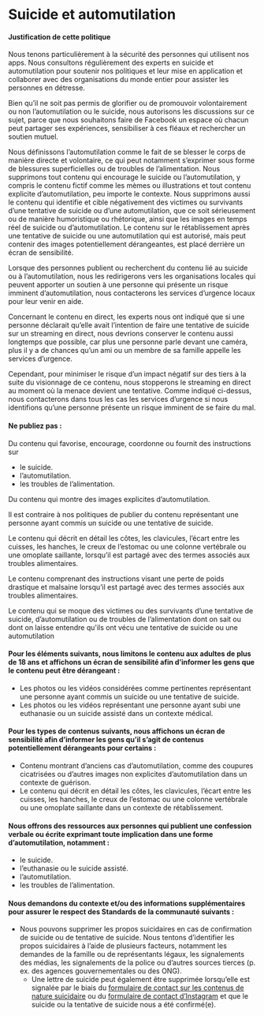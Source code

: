 Suicide et automutilation
=========================

#### Justification de cette politique

Nous tenons particulièrement à la sécurité des personnes qui utilisent nos apps. Nous consultons régulièrement des experts en suicide et automutilation pour soutenir nos politiques et leur mise en application et collaborer avec des organisations du monde entier pour assister les personnes en détresse.

Bien qu’il ne soit pas permis de glorifier ou de promouvoir volontairement ou non l’automutilation ou le suicide, nous autorisons les discussions sur ce sujet, parce que nous souhaitons faire de Facebook un espace où chacun peut partager ses expériences, sensibiliser à ces fléaux et rechercher un soutien mutuel.

Nous définissons l’automutilation comme le fait de se blesser le corps de manière directe et volontaire, ce qui peut notamment s’exprimer sous forme de blessures superficielles ou de troubles de l’alimentation. Nous supprimons tout contenu qui encourage le suicide ou l’automutilation, y compris le contenu fictif comme les mèmes ou illustrations et tout contenu explicite d’automutilation, peu importe le contexte. Nous supprimons aussi le contenu qui identifie et cible négativement des victimes ou survivants d’une tentative de suicide ou d’une automutilation, que ce soit sérieusement ou de manière humoristique ou rhétorique, ainsi que les images en temps réel de suicide ou d’automutilation. Le contenu sur le rétablissement après une tentative de suicide ou une automutilation qui est autorisé, mais peut contenir des images potentiellement dérangeantes, est placé derrière un écran de sensibilité.

Lorsque des personnes publient ou recherchent du contenu lié au suicide ou à l’automutilation, nous les redirigerons vers les organisations locales qui peuvent apporter un soutien à une personne qui présente un risque imminent d’automutilation, nous contacterons les services d’urgence locaux pour leur venir en aide.

Concernant le contenu en direct, les experts nous ont indiqué que si une personne déclarait qu’elle avait l’intention de faire une tentative de suicide sur un streaming en direct, nous devrions conserver le contenu aussi longtemps que possible, car plus une personne parle devant une caméra, plus il y a de chances qu’un ami ou un membre de sa famille appelle les services d’urgence.

Cependant, pour minimiser le risque d’un impact négatif sur des tiers à la suite du visionnage de ce contenu, nous stopperons le streaming en direct au moment où la menace devient une tentative. Comme indiqué ci-dessus, nous contacterons dans tous les cas les services d’urgence si nous identifions qu’une personne présente un risque imminent de se faire du mal.

#### Ne publiez pas :

Du contenu qui favorise, encourage, coordonne ou fournit des instructions sur

*   le suicide.
*   l’automutilation.
*   les troubles de l’alimentation.

Du contenu qui montre des images explicites d’automutilation.

Il est contraire à nos politiques de publier du contenu représentant une personne ayant commis un suicide ou une tentative de suicide.

Le contenu qui décrit en détail les côtes, les clavicules, l’écart entre les cuisses, les hanches, le creux de l’estomac ou une colonne vertébrale ou une omoplate saillante, lorsqu’il est partagé avec des termes associés aux troubles alimentaires.

Le contenu comprenant des instructions visant une perte de poids drastique et malsaine lorsqu’il est partagé avec des termes associés aux troubles alimentaires.

Le contenu qui se moque des victimes ou des survivants d’une tentative de suicide, d’automutilation ou de troubles de l’alimentation dont on sait ou dont on laisse entendre qu'ils ont vécu une tentative de suicide ou une automutilation

#### Pour les éléments suivants, nous limitons le contenu aux adultes de plus de 18 ans et affichons un écran de sensibilité afin d’informer les gens que le contenu peut être dérangeant :

*   Les photos ou les vidéos considérées comme pertinentes représentant une personne ayant commis un suicide ou une tentative de suicide.
*   Les photos ou les vidéos représentant une personne ayant subi une euthanasie ou un suicide assisté dans un contexte médical.

#### Pour les types de contenus suivants, nous affichons un écran de sensibilité afin d’informer les gens qu’il s’agit de contenus potentiellement dérangeants pour certains :

*   Contenu montrant d’anciens cas d’automutilation, comme des coupures cicatrisées ou d’autres images non explicites d’automutilation dans un contexte de guérison.
*   Le contenu qui décrit en détail les côtes, les clavicules, l’écart entre les cuisses, les hanches, le creux de l’estomac ou une colonne vertébrale ou une omoplate saillante dans un contexte de rétablissement.

#### Nous offrons des ressources aux personnes qui publient une confession verbale ou écrite exprimant toute implication dans une forme d’automutilation, notamment :

*   le suicide.
*   l’euthanasie ou le suicide assisté.
*   l’automutilation.
*   les troubles de l’alimentation.

#### Nous demandons du contexte et/ou des informations supplémentaires pour assurer le respect des Standards de la communauté suivants :

*   Nous pouvons supprimer les propos suicidaires en cas de confirmation de suicide ou de tentative de suicide. Nous tentons d’identifier les propos suicidaires à l’aide de plusieurs facteurs, notamment les demandes de la famille ou de représentants légaux, les signalements des médias, les signalements de la police ou d’autres sources tierces (p. ex. des agences gouvernementales ou des ONG).
    *   Une lettre de suicide peut également être supprimée lorsqu’elle est signalée par le biais du [formulaire de contact sur les contenus de nature suicidaire](https://www.facebook.com/help/contact/305410456169423/) ou du [formulaire de contact d’Instagram](https://help.instagram.com/contact/383679321740945/) et que le suicide ou la tentative de suicide nous a été confirmé(e).